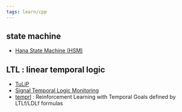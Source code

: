 ```yaml
---
tags: learn/cpp
---
```


## state machine 
- [Hana State Machine (HSM)](https://github.com/erikzenker/hsm#hana-state-machine-hsm)

## LTL : linear temporal logic
- [TuLiP](https://github.com/tulip-control/tulip-control#tulip)
- [Signal Temporal Logic Monitoring](https://github.com/anand-bala/signal-temporal-logic#signal-temporal-logic-monitoring)
- [temprl](https://github.com/whitemech/temprl#--temprl)	: Reinforcement Learning with Temporal Goals defined by LTLf/LDLf formulas